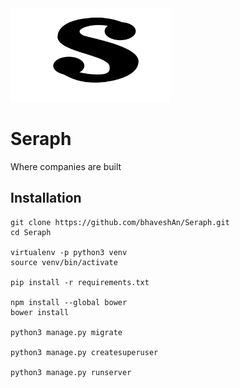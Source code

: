 <img src="https://github.com/bhaveshAn/Seraph/blob/master/seraph/static/images/seraph.png" alt="seraph" width="256" height="150" />

# Seraph

Where companies are built

## Installation


```
git clone https://github.com/bhaveshAn/Seraph.git
cd Seraph

virtualenv -p python3 venv
source venv/bin/activate

pip install -r requirements.txt

npm install --global bower
bower install

python3 manage.py migrate

python3 manage.py createsuperuser

python3 manage.py runserver

```



